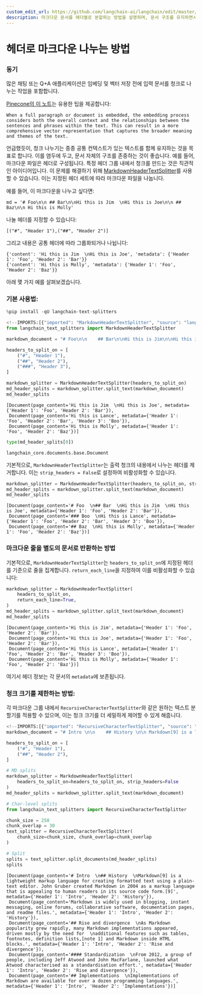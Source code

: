 ```yaml
---
custom_edit_url: https://github.com/langchain-ai/langchain/edit/master/docs/docs/how_to/markdown_header_metadata_splitter.ipynb
description: 마크다운 문서를 헤더별로 분할하는 방법을 설명하며, 문서 구조를 유지하면서 효율적으로 텍스트를 청크화하는 전략을 소개합니다.
---
```


# 헤더로 마크다운 나누는 방법

### 동기

많은 채팅 또는 Q+A 애플리케이션은 임베딩 및 벡터 저장 전에 입력 문서를 청크로 나누는 작업을 포함합니다.

[Pinecone의 이 노트](https://www.pinecone.io/learn/chunking-strategies/)는 유용한 팁을 제공합니다:

```
When a full paragraph or document is embedded, the embedding process considers both the overall context and the relationships between the sentences and phrases within the text. This can result in a more comprehensive vector representation that captures the broader meaning and themes of the text.
```


언급했듯이, 청크 나누기는 종종 공통 컨텍스트가 있는 텍스트를 함께 유지하는 것을 목표로 합니다. 이를 염두에 두고, 문서 자체의 구조를 존중하는 것이 좋습니다. 예를 들어, 마크다운 파일은 헤더로 구성됩니다. 특정 헤더 그룹 내에서 청크를 만드는 것은 직관적인 아이디어입니다. 이 문제를 해결하기 위해 [MarkdownHeaderTextSplitter](https://api.python.langchain.com/en/latest/markdown/langchain_text_splitters.markdown.MarkdownHeaderTextSplitter.html)를 사용할 수 있습니다. 이는 지정된 헤더 세트에 따라 마크다운 파일을 나눕니다.

예를 들어, 이 마크다운을 나누고 싶다면:
```
md = '# Foo\n\n ## Bar\n\nHi this is Jim  \nHi this is Joe\n\n ## Baz\n\n Hi this is Molly' 
```


나눌 헤더를 지정할 수 있습니다:
```
[("#", "Header 1"),("##", "Header 2")]
```


그리고 내용은 공통 헤더에 따라 그룹화되거나 나뉩니다:
```
{'content': 'Hi this is Jim  \nHi this is Joe', 'metadata': {'Header 1': 'Foo', 'Header 2': 'Bar'}}
{'content': 'Hi this is Molly', 'metadata': {'Header 1': 'Foo', 'Header 2': 'Baz'}}
```


아래 몇 가지 예를 살펴보겠습니다.

### 기본 사용법:

```python
%pip install -qU langchain-text-splitters
```


```python
<!--IMPORTS:[{"imported": "MarkdownHeaderTextSplitter", "source": "langchain_text_splitters", "docs": "https://api.python.langchain.com/en/latest/markdown/langchain_text_splitters.markdown.MarkdownHeaderTextSplitter.html", "title": "How to split Markdown by Headers"}]-->
from langchain_text_splitters import MarkdownHeaderTextSplitter
```


```python
markdown_document = "# Foo\n\n    ## Bar\n\nHi this is Jim\n\nHi this is Joe\n\n ### Boo \n\n Hi this is Lance \n\n ## Baz\n\n Hi this is Molly"

headers_to_split_on = [
    ("#", "Header 1"),
    ("##", "Header 2"),
    ("###", "Header 3"),
]

markdown_splitter = MarkdownHeaderTextSplitter(headers_to_split_on)
md_header_splits = markdown_splitter.split_text(markdown_document)
md_header_splits
```


```output
[Document(page_content='Hi this is Jim  \nHi this is Joe', metadata={'Header 1': 'Foo', 'Header 2': 'Bar'}),
 Document(page_content='Hi this is Lance', metadata={'Header 1': 'Foo', 'Header 2': 'Bar', 'Header 3': 'Boo'}),
 Document(page_content='Hi this is Molly', metadata={'Header 1': 'Foo', 'Header 2': 'Baz'})]
```


```python
type(md_header_splits[0])
```


```output
langchain_core.documents.base.Document
```


기본적으로, `MarkdownHeaderTextSplitter`는 출력 청크의 내용에서 나누는 헤더를 제거합니다. 이는 `strip_headers = False`로 설정하여 비활성화할 수 있습니다.

```python
markdown_splitter = MarkdownHeaderTextSplitter(headers_to_split_on, strip_headers=False)
md_header_splits = markdown_splitter.split_text(markdown_document)
md_header_splits
```


```output
[Document(page_content='# Foo  \n## Bar  \nHi this is Jim  \nHi this is Joe', metadata={'Header 1': 'Foo', 'Header 2': 'Bar'}),
 Document(page_content='### Boo  \nHi this is Lance', metadata={'Header 1': 'Foo', 'Header 2': 'Bar', 'Header 3': 'Boo'}),
 Document(page_content='## Baz  \nHi this is Molly', metadata={'Header 1': 'Foo', 'Header 2': 'Baz'})]
```


### 마크다운 줄을 별도의 문서로 반환하는 방법

기본적으로, `MarkdownHeaderTextSplitter`는 `headers_to_split_on`에 지정된 헤더를 기준으로 줄을 집계합니다. `return_each_line`을 지정하여 이를 비활성화할 수 있습니다:

```python
markdown_splitter = MarkdownHeaderTextSplitter(
    headers_to_split_on,
    return_each_line=True,
)
md_header_splits = markdown_splitter.split_text(markdown_document)
md_header_splits
```


```output
[Document(page_content='Hi this is Jim', metadata={'Header 1': 'Foo', 'Header 2': 'Bar'}),
 Document(page_content='Hi this is Joe', metadata={'Header 1': 'Foo', 'Header 2': 'Bar'}),
 Document(page_content='Hi this is Lance', metadata={'Header 1': 'Foo', 'Header 2': 'Bar', 'Header 3': 'Boo'}),
 Document(page_content='Hi this is Molly', metadata={'Header 1': 'Foo', 'Header 2': 'Baz'})]
```


여기서 헤더 정보는 각 문서의 `metadata`에 보존됩니다.

### 청크 크기를 제한하는 방법:

각 마크다운 그룹 내에서 `RecursiveCharacterTextSplitter`와 같은 원하는 텍스트 분할기를 적용할 수 있으며, 이는 청크 크기를 더 세밀하게 제어할 수 있게 해줍니다.

```python
<!--IMPORTS:[{"imported": "RecursiveCharacterTextSplitter", "source": "langchain_text_splitters", "docs": "https://api.python.langchain.com/en/latest/character/langchain_text_splitters.character.RecursiveCharacterTextSplitter.html", "title": "How to split Markdown by Headers"}]-->
markdown_document = "# Intro \n\n    ## History \n\n Markdown[9] is a lightweight markup language for creating formatted text using a plain-text editor. John Gruber created Markdown in 2004 as a markup language that is appealing to human readers in its source code form.[9] \n\n Markdown is widely used in blogging, instant messaging, online forums, collaborative software, documentation pages, and readme files. \n\n ## Rise and divergence \n\n As Markdown popularity grew rapidly, many Markdown implementations appeared, driven mostly by the need for \n\n additional features such as tables, footnotes, definition lists,[note 1] and Markdown inside HTML blocks. \n\n #### Standardization \n\n From 2012, a group of people, including Jeff Atwood and John MacFarlane, launched what Atwood characterised as a standardisation effort. \n\n ## Implementations \n\n Implementations of Markdown are available for over a dozen programming languages."

headers_to_split_on = [
    ("#", "Header 1"),
    ("##", "Header 2"),
]

# MD splits
markdown_splitter = MarkdownHeaderTextSplitter(
    headers_to_split_on=headers_to_split_on, strip_headers=False
)
md_header_splits = markdown_splitter.split_text(markdown_document)

# Char-level splits
from langchain_text_splitters import RecursiveCharacterTextSplitter

chunk_size = 250
chunk_overlap = 30
text_splitter = RecursiveCharacterTextSplitter(
    chunk_size=chunk_size, chunk_overlap=chunk_overlap
)

# Split
splits = text_splitter.split_documents(md_header_splits)
splits
```


```output
[Document(page_content='# Intro  \n## History  \nMarkdown[9] is a lightweight markup language for creating formatted text using a plain-text editor. John Gruber created Markdown in 2004 as a markup language that is appealing to human readers in its source code form.[9]', metadata={'Header 1': 'Intro', 'Header 2': 'History'}),
 Document(page_content='Markdown is widely used in blogging, instant messaging, online forums, collaborative software, documentation pages, and readme files.', metadata={'Header 1': 'Intro', 'Header 2': 'History'}),
 Document(page_content='## Rise and divergence  \nAs Markdown popularity grew rapidly, many Markdown implementations appeared, driven mostly by the need for  \nadditional features such as tables, footnotes, definition lists,[note 1] and Markdown inside HTML blocks.', metadata={'Header 1': 'Intro', 'Header 2': 'Rise and divergence'}),
 Document(page_content='#### Standardization  \nFrom 2012, a group of people, including Jeff Atwood and John MacFarlane, launched what Atwood characterised as a standardisation effort.', metadata={'Header 1': 'Intro', 'Header 2': 'Rise and divergence'}),
 Document(page_content='## Implementations  \nImplementations of Markdown are available for over a dozen programming languages.', metadata={'Header 1': 'Intro', 'Header 2': 'Implementations'})]
```